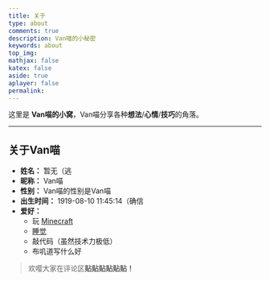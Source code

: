 ```yaml
---
title: 关于  
type: about  
comments: true  
description: Van喵的小秘密  
keywords: about  
top_img:  
mathjax: false  
katex: false  
aside: true  
aplayer: false  
permalink:  
---
```


这里是 **Van喵的小窝**，Van喵分享各种**想法**/**心情**/**技巧**的角落。

******

## 关于Van喵

- **姓名：** 暂无（逃
- **昵称：** Van喵
- **性别：** Van喵的性别是Van喵
- **出生时间：** 1919-08-10 11:45:14（确信
- **爱好：**
  - 玩 [Minecraft](https://minecraft.fandom.com "Minecraft Wiki")
  - [睡觉](https://zh.wikipedia.org/wiki/%E7%9D%A1%E7%9C%A0 "睡眠 - 维基百科")
  - 敲代码（虽然技术力极低）
  - 布叽道写什么好

> 欢嘤大家在评论区**贴贴贴贴贴贴！**
